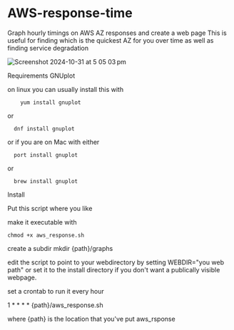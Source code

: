 # AWS-response-time
Graph hourly timings on AWS AZ responses and create a web page
This is useful for finding which is the quickest AZ for you over time as well as finding service degradation

![Screenshot 2024-10-31 at 5 05 03 pm](https://github.com/user-attachments/assets/0cf24669-835c-4d04-ae85-83b602f852a5)

Requirements
  GNUplot

  on linux you can usually install this with 
  
        yum install gnuplot 
  
  or 
  
      dnf install gnuplot
    
  or if you are on Mac with either

      port install gnuplot

  or
      
      brew install gnuplot
      
Install

  Put this script where you like

  make it executable with

    chmod +x aws_response.sh

  create a subdir mkdir {path}/graphs

  edit the script to point to your webdirectory by setting WEBDIR="you web path" or set it to the install directory if you don't want a publically visible webpage.

  set a crontab to run it every hour

  1 * * * * {path}/aws_response.sh

  where {path} is the location that you've put aws_rsponse 


